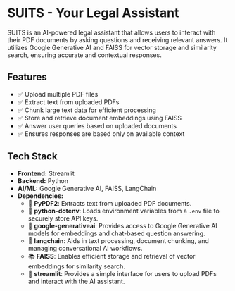 # SUITS - Your Legal Assistant  

SUITS is an AI-powered legal assistant that allows users to interact with their PDF documents by asking questions and receiving relevant answers. It utilizes Google Generative AI and FAISS for vector storage and similarity search, ensuring accurate and contextual responses.

## Features  
- ✅ Upload multiple PDF files  
- ✅ Extract text from uploaded PDFs  
- ✅ Chunk large text data for efficient processing  
- ✅ Store and retrieve document embeddings using FAISS  
- ✅ Answer user queries based on uploaded documents  
- ✅ Ensures responses are based only on available context  

## Tech Stack  
- **Frontend:** Streamlit  
- **Backend:** Python  
- **AI/ML:** Google Generative AI, FAISS, LangChain  
- **Dependencies:**  
  - 📝 **PyPDF2**: Extracts text from uploaded PDF documents.  
  - 🔐 **python-dotenv**: Loads environment variables from a `.env` file to securely store API keys.  
  - 🤖 **google-generativeai**: Provides access to Google Generative AI models for embeddings and chat-based question answering.  
  - 🧠 **langchain**: Aids in text processing, document chunking, and managing conversational AI workflows.  
  - 📚 **FAISS**: Enables efficient storage and retrieval of vector embeddings for similarity search.  
  - 🎨 **streamlit**: Provides a simple interface for users to upload PDFs and interact with the AI assistant.  
